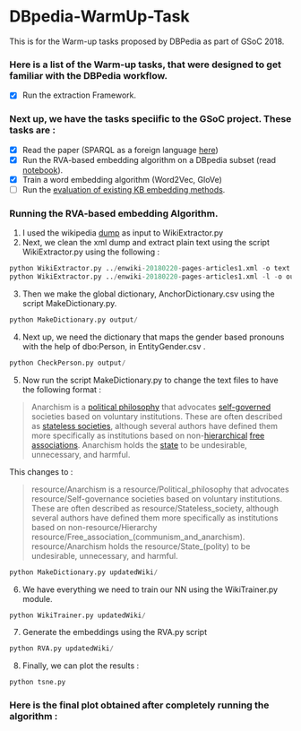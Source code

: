 # DBpedia-WarmUp-Task
This is for the Warm-up tasks proposed by DBPedia as part of GSoC 2018.
### Here is a list of the Warm-up tasks, that were designed to get familiar with the DBPedia workflow.
- [X] Run the extraction Framework.

### Next up, we have the tasks speciific to the GSoC project. These tasks are :

- [X] Read the paper (SPARQL as a foreign language [here](https://arxiv.org/abs/1708.07624))
- [X] Run the RVA-based embedding algorithm on a DBpedia subset (read [notebook](https://akshayjagatap.wordpress.com/)).
- [X] Train a word embedding algorithm (Word2Vec, GloVe)
- [ ] Run the [evaluation of existing KB embedding methods](https://github.com/nausheenfatma/embeddings/tree/master/gsoc2017-nausheen).

### Running the RVA-based embedding Algorithm.
1. I used the wikipedia [dump](https://dumps.wikimedia.org/enwiki/20180220/enwiki-20180220-pages-articles1.xml-p10p30302.bz2) as input to WikiExtractor.py
2. Next, we clean the xml dump and extract plain text using the script WikiExtractor.py using the following :
```python
python WikiExtractor.py ../enwiki-20180220-pages-articles1.xml -o text
python WikiExtractor.py ../enwiki-20180220-pages-articles1.xml -l -o output
```
3. Then we make the global dictionary, AnchorDictionary.csv using the script MakeDictionary.py.
```python
python MakeDictionary.py output/
```
4. Next up, we need the dictionary that maps the gender based pronouns with the help of dbo:Person, in EntityGender.csv .
```python
python CheckPerson.py output/
```
5. Now run the script MakeDictionary.py to change the text files to have the following format :
> Anarchism is a <a href="political%20philosophy">political philosophy</a> that advocates <a href="self-governance">self-governed</a> societies based on voluntary institutions. These are often described as <a href="stateless%20society">stateless societies</a>, although several authors have defined them more specifically as institutions based on non-<a href="Hierarchy">hierarchical</a> <a href="Free%20association%20%28communism%20and%20anarchism%29">free associations</a>. Anarchism holds the <a href="state%20%28polity%29">state</a> to be undesirable, unnecessary, and harmful.

This changes to :
> resource/Anarchism is a resource/Political_philosophy that advocates resource/Self-governance societies based on voluntary institutions. These are often described as resource/Stateless_society, although several authors have defined them more specifically as institutions based on non-resource/Hierarchy resource/Free_association_(communism_and_anarchism). resource/Anarchism holds the resource/State_(polity) to be undesirable, unnecessary, and harmful.

```python
python MakeDictionary.py updatedWiki/
```
6. We have everything we need to train our NN using the WikiTrainer.py module.
```python
python WikiTrainer.py updatedWiki/
```
7. Generate the embeddings using the RVA.py script
```python
python RVA.py updatedWiki/
```
8. Finally, we can plot the results : 
```python
python tsne.py
```
### Here is the final plot obtained after completely running the algorithm :
